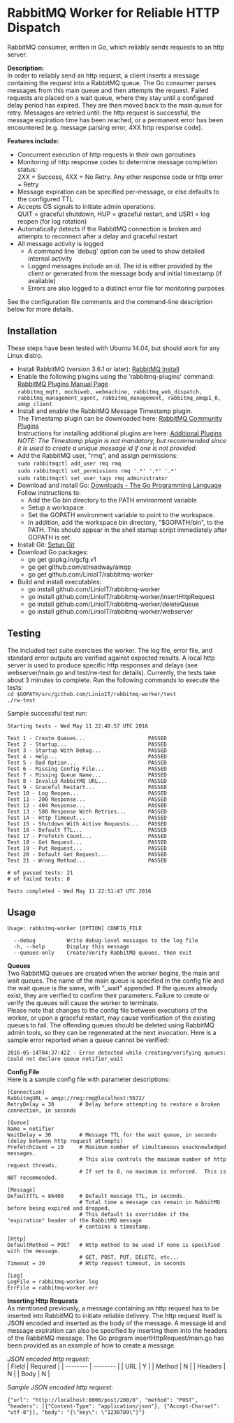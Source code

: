 RabbitMQ Worker for Reliable HTTP Dispatch
==========================================
RabbitMQ consumer, written in Go, which reliably sends requests to an http server.

**Description:**  
In order to reliably send an http request, a client inserts a message containing the request into a RabbitMQ queue. The Go consumer parses messages from this main queue and then attempts the request.  Failed requests are placed on a wait queue, where they stay until a configured delay period has expired. They are then moved back to the main queue for retry. Messages are retried until: the http request is successful, the message expiration time has been reached, or a permanent error has been encountered (e.g. message parsing error, 4XX http response code).

**Features include:**
- Concurrent execution of http requests in their own goroutines
- Monitoring of http response codes to determine message completion status:  
  2XX = Success, 4XX = No Retry. Any other response code or http error = Retry
- Message expiration can be specified per-message, or else defaults to the configured TTL
- Accepts OS signals to initiate admin operations:  
  QUIT = graceful shutdown, HUP = graceful restart, and USR1 = log reopen (for log rotation)
- Automatically detects if the RabbitMQ connection is broken and attempts to reconnect after a delay and graceful restart
- All message activity is logged
  - A command line 'debug' option can be used to show detailed internal activity
  - Logged messages include an id. The id is either provided by the client or generated from the message body and initial timestamp (if available)
  - Errors are also logged to a distinct error file for monitoring purposes

See the configuration file comments and the command-line description below for more details.


Installation
------------
These steps have been tested with Ubuntu 14.04, but should work for any Linux distro.

- Install RabbitMQ (version 3.6.1 or later): [RabbitMQ Install](http://www.rabbitmq.com/download.html)  
- Enable the following plugins using the 'rabbitmq-plugins' command: [RabbitMQ Plugins Manual Page](https://www.rabbitmq.com/man/rabbitmq-plugins.1.man.html)  
  `rabbitmq_mqtt, mochiweb, webmachine, rabbitmq_web_dispatch, rabbitmq_management_agent, rabbitmq_management, rabbitmq_amqp1_0, amqp_client`
- Install and enable the RabbitMQ Message Timestamp plugin.  
  The Timestamp plugin can be downloaded here: [RabbitMQ Community Plugins](https://www.rabbitmq.com/community-plugins.html)  
  Instructions for installing additional plugins are here: [Additional Plugins](https://www.rabbitmq.com/installing-plugins.html)  
  *NOTE: The Timestamp plugin is not mandatory, but recommended since it is used to create a unique message id if one is not provided.*
- Add the RabbitMQ user, "rmq", and assign permissions:  
`sudo rabbitmqctl add_user rmq rmq`  
`sudo rabbitmqctl set_permissions rmq '.*' '.*' '.*'`  
`sudo rabbitmqctl set_user_tags rmq administrator`
- Download and install Go: [Downloads - The Go Programming Language](https://golang.org/dl/)  
  Follow instructions to:
  - Add the Go bin directory to the PATH environment variable
  - Setup a workspace
  - Set the GOPATH environment variable to point to the workspace.  
  - In addition, add the workspace bin directory, "$GOPATH/bin", to the PATH. This should appear in the shell startup script immediately after GOPATH is set.
- Install Git: [Setup Git](https://help.github.com/articles/set-up-git/)
- Download Go packages:  
  - go get gopkg.in/gcfg.v1
  - go get github.com/streadway/amqp
  - go get github.com/LinioIT/rabbitmq-worker
- Build and install executables:
  - go install github.com/LinioIT/rabbitmq-worker
  - go install github.com/LinioIT/rabbitmq-worker/insertHttpRequest
  - go install github.com/LinioIT/rabbitmq-worker/deleteQueue
  - go install github.com/LinioIT/rabbitmq-worker/webserver


Testing
-------
The included test suite exercises the worker. The log file, error file, and standard error outputs are verified against expected results.
A local http server is used to produce specific http responses and delays (see webserver/main.go and test/rw-test for details).
Currently, the tests take about 3 minutes to complete. Run the following commands to execute the tests:  
`cd $GOPATH/src/github.com/LinioIT/rabbitmq-worker/test`  
`./rw-test`

Sample successful test run:
```
Starting tests - Wed May 11 22:48:57 UTC 2016

Test 1 - Create Queues...                    PASSED
Test 2 - Startup...                          PASSED
Test 3 - Startup With Debug...               PASSED
Test 4 - Help...                             PASSED
Test 5 - Bad Option...                       PASSED
Test 6 - Missing Config File...              PASSED
Test 7 - Missing Queue Name...               PASSED
Test 8 - Invalid RabbitMQ URL...             PASSED
Test 9 - Graceful Restart...                 PASSED
Test 10 - Log Reopen...                      PASSED
Test 11 - 200 Response...                    PASSED
Test 12 - 404 Response...                    PASSED
Test 13 - 500 Response With Retries...       PASSED
Test 14 - Http Timeout...                    PASSED
Test 15 - Shutdown With Active Requests...   PASSED
Test 16 - Default TTL...                     PASSED
Test 17 - Prefetch Count...                  PASSED
Test 18 - Get Request...                     PASSED
Test 19 - Put Request...                     PASSED
Test 20 - Default Get Request...             PASSED
Test 21 - Wrong Method...                    PASSED

# of passed tests: 21
# of failed tests: 0

Tests completed - Wed May 11 22:51:47 UTC 2016
```


Usage
-----
```
Usage: rabbitmq-worker [OPTION] CONFIG_FILE

  --debug          Write debug-level messages to the log file
  -h, --help       Display this message
  --queues-only    Create/Verify RabbitMQ queues, then exit
```

**Queues**  
Two RabbitMQ queues are created when the worker begins, the main and wait queues. The name of the main queue is specified in
the config file and the wait queue is the same, with "_wait" appended. If the queues already exist, they are verified to
confirm their parameters. Failure to create or verify the queues will cause the worker to terminate.  
Please note that changes to the config file between executions of the worker, or upon a graceful restart, may cause
verification of the existing queues to fail. The offending queues should be deleted using RabbitMQ admin tools, so they can
be regenerated at the next invocation.  Here is a sample error reported when a queue cannot be verified:
```
2016-05-14T04:37:42Z - Error detected while creating/verifying queues: Could not declare queue notifier_wait
```

**Config File**  
Here is a sample config file with parameter descriptions:
```
[Connection]
RabbitmqURL = amqp://rmq:rmq@localhost:5672/
RetryDelay = 30        # Delay before attempting to restore a broken connection, in seconds

[Queue]
Name = notifier
WaitDelay = 30         # Message TTL for the wait queue, in seconds (delay between http request attempts)
PrefetchCount = 10     # Maximum number of simultaneous unacknowledged messages.
                       # This also controls the maximum number of http request threads.
                       # If set to 0, no maximum is enforced.  This is NOT recommended.

[Message]
DefaultTTL = 86400     # Default message TTL, in seconds.
                       # Total time a message can remain in RabbitMQ before being expired and dropped.
                       # This default is overridden if the "expiration" header of the RabbitMQ message
                       # contains a timestamp.

[Http]
DefaultMethod = POST   # Http method to be used if none is specified with the message.
                       # GET, POST, PUT, DELETE, etc...
Timeout = 30           # Http request timeout, in seconds

[Log]
LogFile = rabbitmq-worker.log
ErrFile = rabbitmq-worker.err
```

**Inserting Http Requests**  
As mentioned previously, a message containing an http request has to be inserted into RabbitMQ to initiate reliable delivery.
The http request itself is JSON encoded and inserted as the body of the message. A message id and message expiration can
also be specified by inserting them into the headers of the RabbitMQ message.  The Go program insertHttpRequest/main.go has
been provided as an example of how to create a message.  

*JSON encoded http request:*  
| Field    | Required |
| -------- | -------- |
| URL      |    Y     |
| Method   |    N     |
| Headers  |    N     |
| Body     |    N     |

*Sample JSON encoded http request:*
```
{"url": "http://localhost:8000/post/200/0", "method": "POST", "headers": [{"Content-Type": "application/json"}, {"Accept-Charset": "utf-8"}], "body": "{\"key\": \"1230789\"}"}
```

